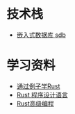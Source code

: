 # 技术栈

* [嵌入式数据库 sdb](https://docs.rs/crate/sdb)

# 学习资料

* [通过例子学Rust](https://rustwiki.org/zh-CN/rust-by-example)
* [Rust 程序设计语言](http://kaisery.github.io/trpl-zh-cn)
* [Rust高级编程](https://learnku.com/docs/nomicon/2018)
